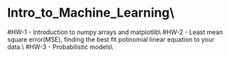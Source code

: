 # Intro_to_Machine_Learning\\
#HW-1 - Introduction to numpy arrays and matplotlib\\
#HW-2 - Least mean square error(MSE), finding the best fit polinomial linear equation to your data.\\
#HW-3 - Probabilistic models\\

